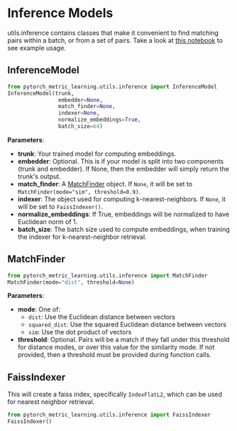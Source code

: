 # Inference Models

utils.inference contains classes that make it convenient to find matching pairs within a batch, or from a set of pairs. Take a look at [this notebook](https://colab.research.google.com/github/KevinMusgrave/pytorch-metric-learning/blob/master/examples/notebooks/Inference.ipynb) to see example usage.

## InferenceModel
```python
from pytorch_metric_learning.utils.inference import InferenceModel
InferenceModel(trunk, 
				embedder=None, 
				match_finder=None, 
				indexer=None,
				normalize_embeddings=True,
				batch_size=64)
```
**Parameters**:

* **trunk**: Your trained model for computing embeddings.
* **embedder**: Optional. This is if your model is split into two components (trunk and embedder). If None, then the embedder will simply return the trunk's output.
* **match_finder**: A [MatchFinder](inference_models.md#matchfinder) object. If ```None```, it will be set to ```MatchFinder(mode="sim", threshold=0.9)```.
* **indexer**: The object used for computing k-nearest-neighbors. If ```None```, it will be set to ```FaissIndexer()```.
* **normalize_embeddings**: If True, embeddings will be normalized to have Euclidean norm of 1.
* **batch_size**: The batch size used to compute embeddings, when training the indexer for k-nearest-neighbor retrieval.



## MatchFinder
```python
from pytorch_metric_learning.utils.inference import MatchFinder
MatchFinder(mode="dist", threshold=None)
```

**Parameters**:

* **mode**: One of:
	* ```dist```: Use the Euclidean distance between vectors
	* ```squared_dist```: Use the squared Euclidean distance between vectors
	* ```sim```: Use the dot product of vectors
* **threshold**: Optional. Pairs will be a match if they fall under this threshold for distance modes, or over this value for the similarity mode. If not provided, then a threshold must be provided during function calls.


## FaissIndexer
This will create a faiss index, specifically ```IndexFlatL2```, which can be used for nearest neighbor retrieval.
```python
from pytorch_metric_learning.utils.inference import FaissIndexer
FaissIndexer()
```

